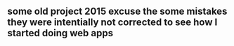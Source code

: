 ## some old project 2015 excuse the some mistakes they were intentially not corrected to see how I started doing web apps
